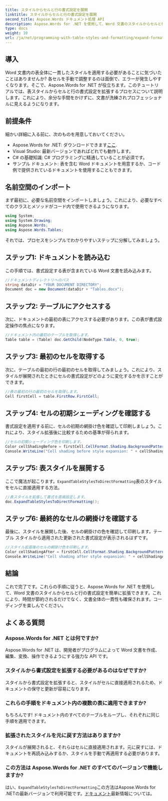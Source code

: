 ```yaml
---
title: スタイルからセルと行の書式設定を展開
linktitle: スタイルからセルと行の書式設定を展開
second_title: Aspose.Words ドキュメント処理 API
description: Aspose.Words for .NET を使用して、Word 文書のスタイルからセルと行の書式設定を拡張する方法を学びます。ステップ バイ ステップ ガイドが含まれています。
type: docs
weight: 10
url: /ja/net/programming-with-table-styles-and-formatting/expand-formatting-on-cells-and-row-from-style/
---
```

## 導入

Word 文書内の表全体に一貫したスタイルを適用する必要があることに気づいたことはありませんか? 各セルを手動で調整するのは面倒で、エラーが発生しやすくなります。そこで、Aspose.Words for .NET が役立ちます。このチュートリアルでは、表スタイルからセルと行の書式設定を拡張するプロセスについて説明します。これにより、余分な手間をかけずに、文書が洗練されプロフェッショナルに見えるようになります。

## 前提条件

細かい詳細に入る前に、次のものを用意しておいてください。

-  Aspose.Words for .NET: ダウンロードできます[ここ](https://releases.aspose.com/words/net/).
- Visual Studio: 最新バージョンであればどれでも動作します。
- C# の基礎知識: C# プログラミングに精通していることが必須です。
- サンプル ドキュメント: 表を含む Word ドキュメントを用意するか、コード例で提供されているドキュメントを使用することもできます。

## 名前空間のインポート

まず最初に、必要な名前空間をインポートしましょう。これにより、必要なすべてのクラスとメソッドがコード内で使用できるようになります。

```csharp
using System;
using System.Drawing;
using Aspose.Words;
using Aspose.Words.Tables;
```

それでは、プロセスをシンプルでわかりやすいステップに分解してみましょう。

## ステップ1: ドキュメントを読み込む

この手順では、書式設定する表が含まれている Word 文書を読み込みます。 

```csharp
//ドキュメントディレクトリへのパス
string dataDir = "YOUR DOCUMENT DIRECTORY";
Document doc = new Document(dataDir + "Tables.docx");
```

## ステップ2: テーブルにアクセスする

次に、ドキュメントの最初の表にアクセスする必要があります。この表が書式設定操作の焦点になります。

```csharp
//ドキュメント内の最初のテーブルを取得します。
Table table = (Table) doc.GetChild(NodeType.Table, 0, true);
```

## ステップ3: 最初のセルを取得する

次に、テーブルの最初の行の最初のセルを取得してみましょう。これにより、スタイルが展開されたときにセルの書式設定がどのように変化するかを示すことができます。

```csharp
//表の最初の行の最初のセルを取得します。
Cell firstCell = table.FirstRow.FirstCell;
```

## ステップ4: セルの初期シェーディングを確認する

書式設定を適用する前に、セルの初期の網掛け色を確認して印刷しましょう。これにより、スタイル拡張後に比較するための基準が得られます。

```csharp
//セルの初期シェーディング色を印刷します。
Color cellShadingBefore = firstCell.CellFormat.Shading.BackgroundPatternColor;
Console.WriteLine("Cell shading before style expansion: " + cellShadingBefore);
```

## ステップ5: 表スタイルを展開する

ここで魔法が起こります。`ExpandTableStylesToDirectFormatting`表のスタイルをセルに直接適用する方法。

```csharp
//表スタイルを拡張して書式を直接設定します。
doc.ExpandTableStylesToDirectFormatting();
```

## ステップ6: 最終的なセルの網掛けを確認する

最後に、スタイルを展開した後、セルの網掛けの色を確認して印刷します。テーブル スタイルから適用された更新された書式設定が表示されるはずです。

```csharp
//スタイル拡張後のセルの網掛け色を印刷します。
Color cellShadingAfter = firstCell.CellFormat.Shading.BackgroundPatternColor;
Console.WriteLine("Cell shading after style expansion: " + cellShadingAfter);
```

## 結論

これで完了です。これらの手順に従うと、Aspose.Words for .NET を使用して、Word 文書のスタイルからセルと行の書式設定を簡単に拡張できます。これにより、時間が節約されるだけでなく、文書全体の一貫性も確保されます。コーディングを楽しんでください。

## よくある質問

### Aspose.Words for .NET とは何ですか?
Aspose.Words for .NET は、開発者がプログラムによって Word 文書を作成、編集、変換、操作できるようにする強力な API です。

### スタイルから書式設定を拡張する必要があるのはなぜですか?
スタイルから書式設定を拡張すると、スタイルがセルに直接適用されるため、ドキュメントの保守と更新が容易になります。

### これらの手順をドキュメント内の複数の表に適用できますか?
もちろんです! ドキュメント内のすべてのテーブルをループし、それぞれに同じ手順を適用できます。

### 拡張されたスタイルを元に戻す方法はありますか?
スタイルが展開されると、それらはセルに直接適用されます。元に戻すには、ドキュメントを再読み込みするか、スタイルを手動で再適用する必要があります。

### この方法は Aspose.Words for .NET のすべてのバージョンで機能しますか?
はい、`ExpandTableStylesToDirectFormatting`この方法はAspose.Words for .NETの最新バージョンで利用可能です。[ドキュメント](https://reference.aspose.com/words/net/)最新情報については。
